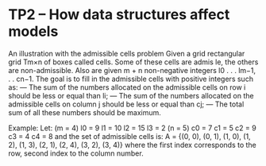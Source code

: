 # TP2 – How data structures affect models
An illustration with the admissible cells problem
Given a grid rectangular grid Tm×n of boxes called cells. Some of these cells are admis
le, the others are non-admissible. Also are given m + n non-negative integers l0 . . . lm−1,
. . cn−1. The goal is to fill in the admissible cells with positive integers such as:
— The sum of the numbers allocated on the admissible cells on row i should be less or
equal than li;
— The sum of the numbers allocated on the admissible cells on column j should be less
or equal than cj;
— The total sum of all these numbers should be maximum.

Example: Let:
(m = 4) l0 = 9 l1 = 10 l2 = 15 l3 = 2
(n = 5) c0 = 7 c1 = 5 c2 = 9 c3 = 4 c4 = 8
and the set of admissible cells is:
A = {(0, 0), (0, 1), (1, 0), (1, 2), (1, 3), (2, 1), (2, 4), (3, 2), (3, 4)}
where the first index corresponds to the row, second index to the column number.
